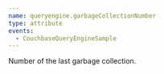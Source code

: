 ```yaml
---
name: queryengine.garbageCollectionNumber
type: attribute
events:
  - CouchbaseQueryEngineSample
---
```


Number of the last garbage collection.